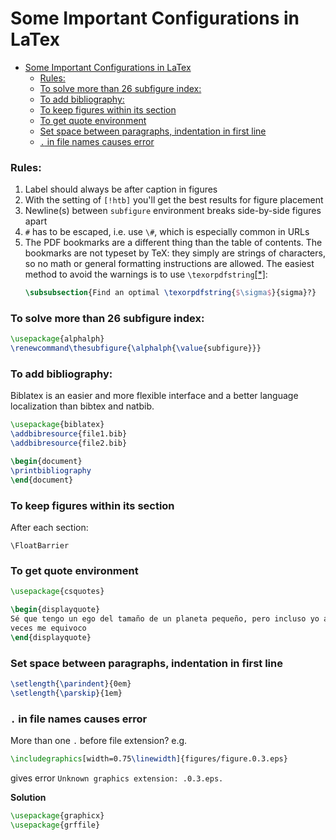 # Some Important Configurations in LaTex

- [Some Important Configurations in LaTex](#some-important-configurations-in-latex)
    - [Rules:](#rules)
    - [To solve more than 26 subfigure index:](#to-solve-more-than-26-subfigure-index)
    - [To add bibliography:](#to-add-bibliography)
    - [To keep figures within its section](#to-keep-figures-within-its-section)
    - [To get quote environment](#to-get-quote-environment)
    - [Set space between paragraphs, indentation in first line](#set-space-between-paragraphs-indentation-in-first-line)
    - [`.` in file names causes error](#in-file-names-causes-error)

### Rules:
1. Label should always be after caption in figures
2. With the setting of `[!htb]` you'll get the best results for figure placement
3. Newline(s) between `subfigure` environment breaks side-by-side figures apart
4. `#` has to be escaped, i.e. use `\#`, which is especially common in URLs
5. The PDF bookmarks are a different thing than the table of contents. The bookmarks are not typeset by TeX: they simply are strings of characters, so no math or general formatting instructions are allowed. The easiest method to avoid the warnings is to use `\texorpdfstring`[[*]](https://tex.stackexchange.com/questions/53513/hyperref-token-not-allowed/53514):
    ```latex
    \subsubsection{Find an optimal \texorpdfstring{$\sigma$}{sigma}?}

    ```

### To solve more than 26 subfigure index:
```latex
\usepackage{alphalph}
\renewcommand\thesubfigure{\alphalph{\value{subfigure}}}
```

### To add bibliography:
Biblatex is an easier and more flexible interface and a better language localization than bibtex and natbib.
```latex
\usepackage{biblatex}
\addbibresource{file1.bib}
\addbibresource{file2.bib}

\begin{document}
\printbibliography
\end{document}
```

### To keep figures within its section
After each section:
```
\FloatBarrier
```

### To get quote environment
```latex
\usepackage{csquotes}

\begin{displayquote}
Sé que tengo un ego del tamaño de un planeta pequeño, pero incluso yo a
veces me equivoco
\end{displayquote}
```

### Set space between paragraphs, indentation in first line
```latex
\setlength{\parindent}{0em}
\setlength{\parskip}{1em}
```

### `.` in file names causes error
More than one `.` before file extension?
e.g.
```latex
\includegraphics[width=0.75\linewidth]{figures/figure.0.3.eps}
```
gives error `Unknown graphics extension: .0.3.eps.`

__Solution__
```latex
\usepackage{graphicx}
\usepackage{grffile}
```
